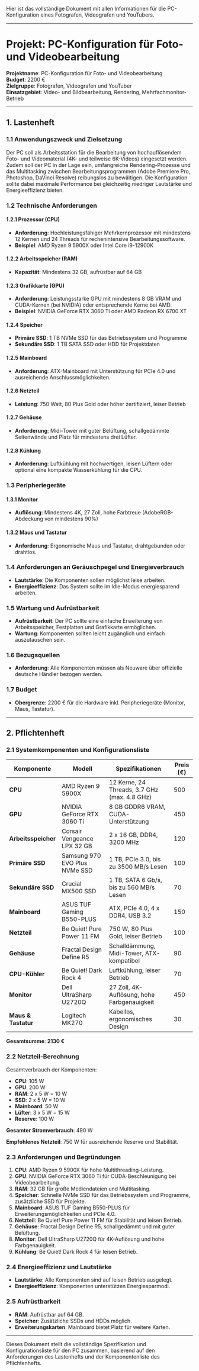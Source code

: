 Hier ist das vollständige Dokument mit allen Informationen für die PC-Konfiguration eines Fotografen, Videografen und YouTubers.

---

# **Projekt: PC-Konfiguration für Foto- und Videobearbeitung**

**Projektname**: PC-Konfiguration für Foto- und Videobearbeitung  
**Budget**: 2200 €  
**Zielgruppe**: Fotografen, Videografen und YouTuber  
**Einsatzgebiet**: Video- und Bildbearbeitung, Rendering, Mehrfachmonitor-Betrieb

---

## **1. Lastenheft**

### **1.1 Anwendungszweck und Zielsetzung**

Der PC soll als Arbeitsstation für die Bearbeitung von hochauflösendem Foto- und Videomaterial (4K- und teilweise 6K-Videos) eingesetzt werden. Zudem soll der PC in der Lage sein, umfangreiche Rendering-Prozesse und das Multitasking zwischen Bearbeitungsprogrammen (Adobe Premiere Pro, Photoshop, DaVinci Resolve) reibungslos zu bewältigen. Die Konfiguration sollte dabei maximale Performance bei gleichzeitig niedriger Lautstärke und Energieeffizienz bieten.

### **1.2 Technische Anforderungen**

#### 1.2.1 Prozessor (CPU)
- **Anforderung**: Hochleistungsfähiger Mehrkernprozessor mit mindestens 12 Kernen und 24 Threads für rechenintensive Bearbeitungssoftware.
- **Beispiel**: AMD Ryzen 9 5900X oder Intel Core i9-12900K

#### 1.2.2 Arbeitsspeicher (RAM)
- **Kapazität**: Mindestens 32 GB, aufrüstbar auf 64 GB

#### 1.2.3 Grafikkarte (GPU)
- **Anforderung**: Leistungsstarke GPU mit mindestens 8 GB VRAM und CUDA-Kernen (bei NVIDIA) oder entsprechende Kerne bei AMD.
- **Beispiel**: NVIDIA GeForce RTX 3060 Ti oder AMD Radeon RX 6700 XT

#### 1.2.4 Speicher
- **Primäre SSD**: 1 TB NVMe SSD für das Betriebssystem und Programme
- **Sekundäre SSD**: 1 TB SATA SSD oder HDD für Projektdaten

#### 1.2.5 Mainboard
- **Anforderung**: ATX-Mainboard mit Unterstützung für PCIe 4.0 und ausreichende Anschlussmöglichkeiten.

#### 1.2.6 Netzteil
- **Leistung**: 750 Watt, 80 Plus Gold oder höher zertifiziert, leiser Betrieb

#### 1.2.7 Gehäuse
- **Anforderung**: Midi-Tower mit guter Belüftung, schallgedämmte Seitenwände und Platz für mindestens drei Lüfter.

#### 1.2.8 Kühlung
- **Anforderung**: Luftkühlung mit hochwertigen, leisen Lüftern oder optional eine kompakte Wasserkühlung für die CPU.

### **1.3 Peripheriegeräte**

#### 1.3.1 Monitor
- **Auflösung**: Mindestens 4K, 27 Zoll, hohe Farbtreue (AdobeRGB-Abdeckung von mindestens 90%)

#### 1.3.2 Maus und Tastatur
- **Anforderung**: Ergonomische Maus und Tastatur, drahtgebunden oder drahtlos.

### **1.4 Anforderungen an Geräuschpegel und Energieverbrauch**

- **Lautstärke**: Die Komponenten sollen möglichst leise arbeiten.
- **Energieeffizienz**: Das System sollte im Idle-Modus energiesparend arbeiten.

### **1.5 Wartung und Aufrüstbarkeit**

- **Aufrüstbarkeit**: Der PC sollte eine einfache Erweiterung von Arbeitsspeicher, Festplatten und Grafikkarte ermöglichen.
- **Wartung**: Komponenten sollten leicht zugänglich und einfach auszutauschen sein.

### **1.6 Bezugsquellen**

- **Anforderung**: Alle Komponenten müssen als Neuware über offizielle deutsche Händler bezogen werden.

### **1.7 Budget**

- **Obergrenze**: 2200 € für die Hardware inkl. Peripheriegeräte (Monitor, Maus, Tastatur).

---

## **2. Pflichtenheft**

### **2.1 Systemkomponenten und Konfigurationsliste**

| Komponente      | Modell                                  | Spezifikationen                                 | Preis (€) |
|-----------------|-----------------------------------------|-------------------------------------------------|-----------|
| **CPU**         | AMD Ryzen 9 5900X                       | 12 Kerne, 24 Threads, 3.7 GHz (max. 4.8 GHz)    | 500       |
| **GPU**         | NVIDIA GeForce RTX 3060 Ti              | 8 GB GDDR6 VRAM, CUDA-Unterstützung             | 450       |
| **Arbeitsspeicher** | Corsair Vengeance LPX 32 GB        | 2 x 16 GB, DDR4, 3200 MHz                       | 120       |
| **Primäre SSD** | Samsung 970 EVO Plus NVMe SSD           | 1 TB, PCIe 3.0, bis zu 3500 MB/s Lesen          | 100       |
| **Sekundäre SSD** | Crucial MX500 SSD                    | 1 TB, SATA 6 Gb/s, bis zu 560 MB/s Lesen        | 70        |
| **Mainboard**   | ASUS TUF Gaming B550-PLUS               | ATX, PCIe 4.0, 4 x DDR4, USB 3.2                | 150       |
| **Netzteil**    | Be Quiet! Pure Power 11 FM              | 750 W, 80 Plus Gold, leiser Betrieb             | 100       |
| **Gehäuse**     | Fractal Design Define R5                | Schalldämmung, Midi-Tower, ATX-kompatibel       | 90        |
| **CPU-Kühler**  | Be Quiet! Dark Rock 4                   | Luftkühlung, leiser Betrieb                     | 70        |
| **Monitor**     | Dell UltraSharp U2720Q                  | 27 Zoll, 4K-Auflösung, hohe Farbgenauigkeit     | 450       |
| **Maus & Tastatur** | Logitech MK270                    | Kabellos, ergonomisches Design                  | 30        |

**Gesamtsumme**: **2130 €**

### **2.2 Netzteil-Berechnung**

Gesamtverbrauch der Komponenten:

- **CPU**: 105 W
- **GPU**: 200 W
- **RAM**: 2 x 5 W = 10 W
- **SSD**: 2 x 5 W = 10 W
- **Mainboard**: 50 W
- **Lüfter**: 3 x 5 W = 15 W
- **Reserve**: 100 W

**Gesamter Stromverbrauch**: 490 W

**Empfohlenes Netzteil**: 750 W für ausreichende Reserve und Stabilität.

### **2.3 Anforderungen und Begründungen**

1. **CPU**: AMD Ryzen 9 5900X für hohe Multithreading-Leistung.
2. **GPU**: NVIDIA GeForce RTX 3060 Ti für CUDA-Beschleunigung bei Videobearbeitung.
3. **RAM**: 32 GB für große Mediendateien und Multitasking.
4. **Speicher**: Schnelle NVMe SSD für das Betriebssystem und Programme, zusätzliche SSD für Projekte.
5. **Mainboard**: ASUS TUF Gaming B550-PLUS für Erweiterungsmöglichkeiten und PCIe 4.0.
6. **Netzteil**: Be Quiet! Pure Power 11 FM für Stabilität und leisen Betrieb.
7. **Gehäuse**: Fractal Design Define R5, schallgedämmt und mit guter Belüftung.
8. **Monitor**: Dell UltraSharp U2720Q für 4K-Auflösung und hohe Farbgenauigkeit.
9. **Kühlung**: Be Quiet! Dark Rock 4 für leisen Betrieb.

### **2.4 Energieeffizienz und Lautstärke**

- **Lautstärke**: Alle Komponenten sind auf leisen Betrieb ausgelegt.
- **Energieeffizienz**: Komponenten unterstützen Energiesparmodi.

### **2.5 Aufrüstbarkeit**

- **RAM**: Aufrüstbar auf 64 GB.
- **Speicher**: Zusätzliche SSDs und HDDs möglich.
- **Erweiterungskarten**: Mainboard bietet Platz für weitere Karten.

---

Dieses Dokument stellt die vollständige Spezifikation und Konfigurationsliste für den PC zusammen, basierend auf den Anforderungen des Lastenhefts und der Komponentenliste des Pflichtenhefts.
